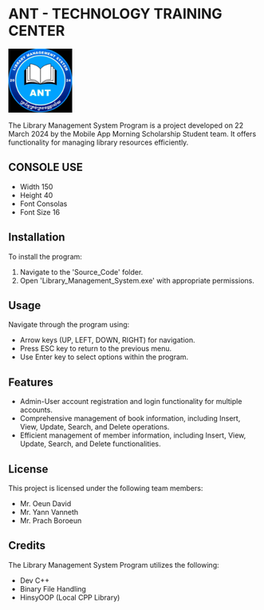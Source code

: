 <h1 style="font-size=30px">ANT - TECHNOLOGY TRAINING CENTER</h1>

<img src="https://github.com/YannVanneth/Library_Management_System-/blob/d96f673b01e527d26a0bda607cd79779d548818c/ANT_Library_Logo.jpg?raw=true" width="128"/>

The Library Management System Program is a project developed on 22 March 2024 by the Mobile App Morning Scholarship Student team. It offers functionality for managing library resources efficiently.

## CONSOLE USE

- Width 150 
- Height 40
- Font Consolas 
- Font Size 16

## Installation

To install the program:

1. Navigate to the 'Source_Code' folder.
2. Open 'Library_Management_System.exe' with appropriate permissions.

## Usage

Navigate through the program using:

- Arrow keys (UP, LEFT, DOWN, RIGHT) for navigation.
- Press ESC key to return to the previous menu.
- Use Enter key to select options within the program.

## Features

- Admin-User account registration and login functionality for multiple accounts.
- Comprehensive management of book information, including Insert, View, Update, Search, and Delete operations.
- Efficient management of member information, including Insert, View, Update, Search, and Delete functionalities.

## License

This project is licensed under the following team members:

- Mr. Oeun David
- Mr. Yann Vanneth
- Mr. Prach Boroeun

## Credits

The Library Management System Program utilizes the following:

- Dev C++
- Binary File Handling
- HinsyOOP (Local CPP Library)
